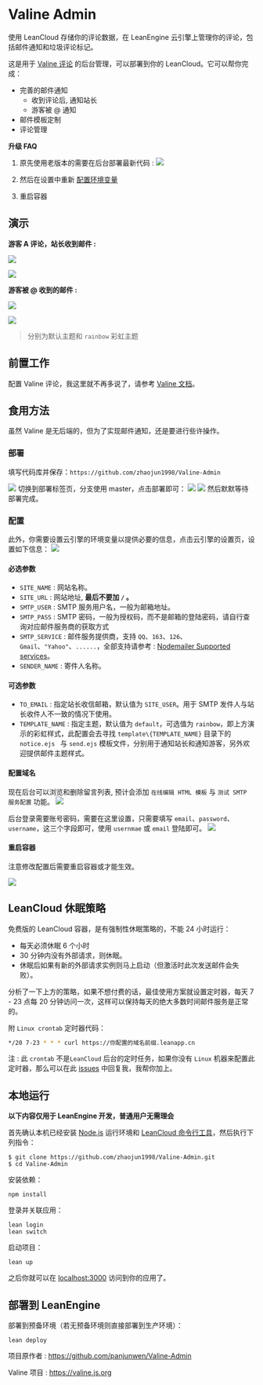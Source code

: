 # Valine Admin


使用 LeanCloud 存储你的评论数据，在 LeanEngine 云引擎上管理你的评论，包括邮件通知和垃圾评论标记。

这是用于 [Valine 评论](https://valine.js.org/) 的后台管理，可以部署到你的 LeanCloud。它可以帮你完成：

- 完善的邮件通知
  - 收到评论后, 通知站长
  - 游客被 @ 通知
- 邮件模板定制
- 评论管理


**升级 FAQ**
1. 原先使用老版本的需要在后台部署最新代码 : 
![](https://cdn.jun6.net/201806070911_388.png)

2. 然后在设置中重新 [配置环境变量](https://github.com/zhaojun1998/Valine-Admin#部署)

3. 重启容器


## 演示

**游客 A 评论，站长收到邮件 :** 


![](https://cdn.jun6.net/201806062247_695.png)

![](https://cdn.jun6.net/201806062252_327.png)

**游客被 @ 收到的邮件 :**

![](https://cdn.jun6.net/201806062250_552.png)

![](https://cdn.jun6.net/201806062255_490.png)


> 分别为默认主题和 `rainbow` 彩虹主题

## 前置工作

配置 Valine 评论，我这里就不再多说了，请参考 [Valine 文档](https://valine.js.org/quickstart/)。


## 食用方法
虽然 Valine 是无后端的，但为了实现邮件通知，还是要进行些许操作。

### 部署

填写代码库并保存：`https://github.com/zhaojun1998/Valine-Admin`  

![](https://cdn.jun6.net/201804211508_545.png)
切换到部署标签页，分支使用 master，点击部署即可：
![](https://cdn.jun6.net/201801112055_212.png)
![](https://cdn.jun6.net/201804211336_271.png)
然后默默等待部署完成。

### 配置

此外，你需要设置云引擎的环境变量以提供必要的信息，点击云引擎的设置页，设置如下信息：
![](https://cdn.jun6.net/201806062257_798.png)

#### 必选参数 

* `SITE_NAME` : 网站名称。
* `SITE_URL` : 网站地址, **最后不要加 `/` 。**
* `SMTP_USER` : SMTP 服务用户名，一般为邮箱地址。
* `SMTP_PASS` : SMTP 密码，一般为授权码，而不是邮箱的登陆密码，请自行查询对应邮件服务商的获取方式
* `SMTP_SERVICE` : 邮件服务提供商，支持 `QQ`、`163`、`126`、`Gmail`、`"Yahoo"`、`......`，全部支持请参考 : [Nodemailer Supported services](https://nodemailer.com/smtp/well-known/#supported-services)。
* `SENDER_NAME` : 寄件人名称。

#### 可选参数

* `TO_EMAIL` : 指定站长收信邮箱，默认值为 `SITE_USER`。用于 SMTP 发件人与站长收件人不一致的情况下使用。
* `TEMPLATE_NAME` : 指定主题，默认值为 `default`，可选值为 `rainbow`，即上方演示的彩虹样式，此配置会去寻找 `template\{TEMPLATE_NAME}` 目录下的 `notice.ejs ` 与 `send.ejs` 模板文件，分别用于通知站长和通知游客，另外欢迎提供邮件主题样式。

#### 配置域名

现在后台可以浏览和删除留言列表, 预计会添加 `在线编辑 HTML 模板` 与 `测试 SMTP 服务配置` 功能。
![](https://cdn.jun6.net/201801112118_120.png)

后台登录需要账号密码，需要在这里设置，只需要填写 `email`、`password`、`username`，这三个字段即可，使用 `usernmae` 或 `email` 登陆即可。
![](https://cdn.jun6.net/201801112133_467.png)

#### 重启容器

注意修改配置后需要重启容器或才能生效。

![](https://cdn.jun6.net/201801112133_955.png)


## LeanCloud 休眠策略

免费版的 LeanCloud 容器，是有强制性休眠策略的，不能 24 小时运行：

* 每天必须休眠 6 个小时
* 30 分钟内没有外部请求，则休眠。
* 休眠后如果有新的外部请求实例则马上启动（但激活时此次发送邮件会失败）。

分析了一下上方的策略，如果不想付费的话，最佳使用方案就设置定时器，每天 7 - 23 点每 20 分钟访问一次，这样可以保持每天的绝大多数时间邮件服务是正常的。

附 `Linux crontab` 定时器代码：

```bash
*/20 7-23 * * * curl https://你配置的域名前缀.leanapp.cn
```

注 : 此 `crontab` 不是`LeanCloud` 后台的定时任务，如果你没有 `Linux` 机器来配置此定时器，那么可以在此 [issues](https://github.com/zhaojun1998/Valine-Admin/issues/1) 中回复我，我帮你加上。

## 本地运行

**以下内容仅用于 LeanEngine 开发，普通用户无需理会**

首先确认本机已经安装 [Node.js](http://nodejs.org/) 运行环境和 [LeanCloud 命令行工具](https://leancloud.cn/docs/leanengine_cli.html)，然后执行下列指令：

```
$ git clone https://github.com/zhaojun1998/Valine-Admin.git
$ cd Valine-Admin
```

安装依赖：

```
npm install
```

登录并关联应用：

```
lean login
lean switch
```

启动项目：

```
lean up
```

之后你就可以在 [localhost:3000](http://localhost:3000) 访问到你的应用了。

## 部署到 LeanEngine

部署到预备环境（若无预备环境则直接部署到生产环境）：
```
lean deploy
```



项目原作者 : https://github.com/panjunwen/Valine-Admin

Valine 项目 :  https://valine.js.org
